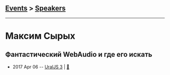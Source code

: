 ## [Events](../README.md) > [Speakers](../speakers.md)
---

# Максим Сырых

## Фантастический WebAudio и где его искать
- 2017 Apr 06 -- [UralJS 3](https://www.youtube.com/watch?v=EXX5HmD_5lU)  | [:notebook:](https://slogger.github.io/webaudio-uraljs/)  
